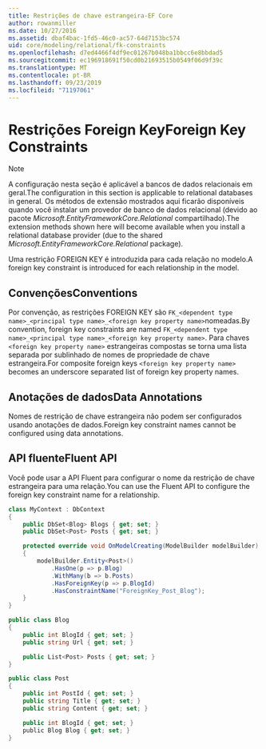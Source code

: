 ```yaml
---
title: Restrições de chave estrangeira-EF Core
author: rowanmiller
ms.date: 10/27/2016
ms.assetid: dbaf4bac-1fd5-46c0-ac57-64d7153bc574
uid: core/modeling/relational/fk-constraints
ms.openlocfilehash: d7ed4466f4df9ec01267b048ba1bbcc6e8bbdad5
ms.sourcegitcommit: ec196918691f50cd0b21693515b0549f06d9f39c
ms.translationtype: MT
ms.contentlocale: pt-BR
ms.lasthandoff: 09/23/2019
ms.locfileid: "71197061"
---
```

# <a name="foreign-key-constraints"></a><span data-ttu-id="f4286-102">Restrições Foreign Key</span><span class="sxs-lookup"><span data-stu-id="f4286-102">Foreign Key Constraints</span></span>

> [!NOTE]  
> <span data-ttu-id="f4286-103">A configuração nesta seção é aplicável a bancos de dados relacionais em geral.</span><span class="sxs-lookup"><span data-stu-id="f4286-103">The configuration in this section is applicable to relational databases in general.</span></span> <span data-ttu-id="f4286-104">Os métodos de extensão mostrados aqui ficarão disponíveis quando você instalar um provedor de banco de dados relacional (devido ao pacote *Microsoft.EntityFrameworkCore.Relational* compartilhado).</span><span class="sxs-lookup"><span data-stu-id="f4286-104">The extension methods shown here will become available when you install a relational database provider (due to the shared *Microsoft.EntityFrameworkCore.Relational* package).</span></span>

<span data-ttu-id="f4286-105">Uma restrição FOREIGN KEY é introduzida para cada relação no modelo.</span><span class="sxs-lookup"><span data-stu-id="f4286-105">A foreign key constraint is introduced for each relationship in the model.</span></span>

## <a name="conventions"></a><span data-ttu-id="f4286-106">Convenções</span><span class="sxs-lookup"><span data-stu-id="f4286-106">Conventions</span></span>

<span data-ttu-id="f4286-107">Por convenção, as restrições FOREIGN KEY são `FK_<dependent type name>_<principal type name>_<foreign key property name>`nomeadas.</span><span class="sxs-lookup"><span data-stu-id="f4286-107">By convention, foreign key constraints are named `FK_<dependent type name>_<principal type name>_<foreign key property name>`.</span></span> <span data-ttu-id="f4286-108">Para chaves `<foreign key property name>` estrangeiras compostas se torna uma lista separada por sublinhado de nomes de propriedade de chave estrangeira.</span><span class="sxs-lookup"><span data-stu-id="f4286-108">For composite foreign keys `<foreign key property name>` becomes an underscore separated list of foreign key property names.</span></span>

## <a name="data-annotations"></a><span data-ttu-id="f4286-109">Anotações de dados</span><span class="sxs-lookup"><span data-stu-id="f4286-109">Data Annotations</span></span>

<span data-ttu-id="f4286-110">Nomes de restrição de chave estrangeira não podem ser configurados usando anotações de dados.</span><span class="sxs-lookup"><span data-stu-id="f4286-110">Foreign key constraint names cannot be configured using data annotations.</span></span>

## <a name="fluent-api"></a><span data-ttu-id="f4286-111">API fluente</span><span class="sxs-lookup"><span data-stu-id="f4286-111">Fluent API</span></span>

<span data-ttu-id="f4286-112">Você pode usar a API Fluent para configurar o nome da restrição de chave estrangeira para uma relação.</span><span class="sxs-lookup"><span data-stu-id="f4286-112">You can use the Fluent API to configure the foreign key constraint name for a relationship.</span></span>

<!-- [!code-csharp[Main](samples/core/relational/Modeling/FluentAPI/Relational/RelationshipConstraintName.cs?highlight=12)] -->
``` csharp
class MyContext : DbContext
{
    public DbSet<Blog> Blogs { get; set; }
    public DbSet<Post> Posts { get; set; }

    protected override void OnModelCreating(ModelBuilder modelBuilder)
    {
        modelBuilder.Entity<Post>()
            .HasOne(p => p.Blog)
            .WithMany(b => b.Posts)
            .HasForeignKey(p => p.BlogId)
            .HasConstraintName("ForeignKey_Post_Blog");
    }
}

public class Blog
{
    public int BlogId { get; set; }
    public string Url { get; set; }

    public List<Post> Posts { get; set; }
}

public class Post
{
    public int PostId { get; set; }
    public string Title { get; set; }
    public string Content { get; set; }

    public int BlogId { get; set; }
    public Blog Blog { get; set; }
}
```
